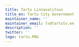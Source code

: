 ```yaml
---
title: Tartu Linnavalitsus
title_en: Tartu City Government
maintainer_name: ''
maintainer_email: lv@tartulv.ee
description: ''
twitter: ''
logo: tartu.PNG
---
```

